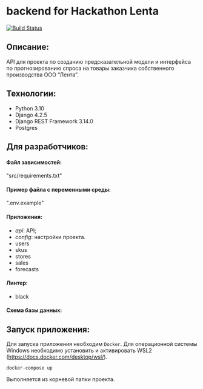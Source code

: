# backend for Hackathon Lenta
[![Build Status](https://github.com/FirstLiners/Backend/actions/workflows/hackathon_lenta_workflow.yaml/badge.svg)](https://github.com/FirstLiners/Backend/actions/workflows/hackathon_lenta_workflow.yaml/)

## Описание:
API для проекта по созданию предсказательной модели и интерфейса по прогнозированию спроса на товары заказчика собственного производства ООО “Лента”.

## Технологии:
- Python 3.10
- Django 4.2.5
- Django REST Framework 3.14.0
- Postgres

## Для разработчиков:
#### Файл зависимостей:
"src/requirements.txt"

#### Пример файла с переменными среды:
".env.example"

#### Приложения:
- _api_: API;
- _config_: настройки проекта.
- users
- skus
- stores
- sales
- forecasts

#### Линтер:
- black

#### Схема базы данных:

## Запуск приложения:
Для запуска приложения необходим `Docker`. Для операционной системы Windows необходимо установить и активировать WSL2 (https://docs.docker.com/desktop/wsl/).

```команды для запуска проекта
docker-compose up
```
Выполняется из корневой папки проекта.
